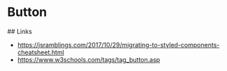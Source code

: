 # Button

## Links

- https://jsramblings.com/2017/10/29/migrating-to-styled-components-cheatsheet.html
- https://www.w3schools.com/tags/tag_button.asp
